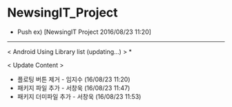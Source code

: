 # NewsingIT_Project

* Push ex) [NewsingIT Project 2016/08/23 11:20]

-----------------------------------------
< Android Using Library list (updating...) >
*

< Update Content >

* 플로팅 버튼 제거 - 임지수 (16/08/23 11:20)
* 패키지 파일 추가 - 서창욱 (16/08/23 11:47)
* 패키지 더미파일 추가 - 서창욱 (16/08/23 11:53)
